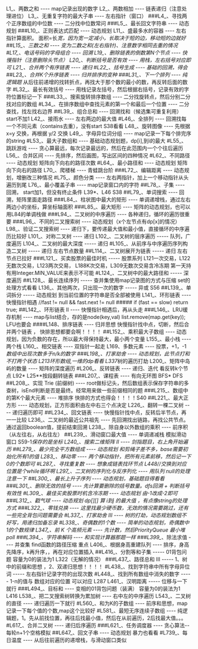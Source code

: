 L1_、两数之和 ---- map记录出现的数字
L2_、两数相加 ---- 链表递归（注意处理进位）
L3_、无重复字符的最大子串 ---- 左右指针（窗口）
###L4_、寻找两个正序数组的中位数 ---- 二分找中位数常问
###L5_、最长回文字符串 ---- 动态规划
###L10_、正则表达式匹配 ---- 动态规划
L11_、盛最多水的容器 ---- 左右指针算面积。   面积=长*宽，因为宽一定减小，长取决于短的边，移动短的边就好
##L15_、三数之和 ---- 变为二数之和(左右指针)、注意数字相同去重的情况
#L17_、电话号码的字母组合 ---- 回溯
L19_、删除链表的倒数第N个节点 ---- 快慢指针（注意删除头节点）
L20_、判断括号是否有效 ---- 用栈，左右括号对应即可
L21_、合并两个有序链表 ---- 递归
#L22_、括号生成 ---- 基础的回溯，得会
##L23_、合并K个升序链表 ---- 归并排序的变种
###L31_、下一个排列 ---- 纯逻辑题* 从后往前递增的找转折点，再找大于那个数的最小的数，再反转后面的数字
#L32_、最长有效括号 ---- 用栈记录左括号，然后根据右括号，记录有效的字符位置标记一下
###L33_、搜索旋转排序数组 ---- 二分找旋转点，然后分别二分找对应的数组
#L34_、在排序数组中查找元素的第一个和最后一个位置 ---- 二分查找，找左找右边界
##L39_、组合总和 ---- 回溯找和（候选集可重复利用） start不加1
L42_、接雨水 ---- 左右两边的最大值
#L46_、全排列 ---- 回溯找每一个不同元素（contains去重），没有start   S38看看
L48_、旋转图像 ---- 先根据 x=y 交换，再根据 y/2 交换
L49_、字母异位词分组 ---- map记录一下每个排完序的string
#L53_、最大子数组和 ---- 基础动态规划题，dp[i],到i的最大
#L55_、跳跃游戏 ---- 贪心算最远，每次记录最远的，然后在此范围内一个个往后遍历
L56_、合并区间 ---- 先排序，然后画图，写出区间的四种情况
#L62_、不同路径 ---- 动态规划 矩阵向下向右的路径次数
#L64_、最小路径和 ----  动态规划 矩阵向下向右的路径
L70_、爬楼梯 ---- 青蛙跳台阶
###L72_、编辑距离 ---- 动态规划，增删改三种情况
#L75_、颜色分类 ---- 左右两指针，加上一个移动指针从头遍历到尾
L76_、最小覆盖子串 ---- map记录窗口内的字符
##L78_、子集 ---- 回溯， start加1，但没有终止条件 L39*、L46 S38
##L79_、单词搜索 ----  回溯，矩阵里面走路径
###L84_、柱状图中最大的矩形 ---- 单调递增栈，通过左右两边小的坐标，算坐标轴面积
###L85_、最大矩形 ---- 矩阵的动态规划，也可以用L84的单调栈做
###L94_、二叉树的中序遍历 ---- 各种递归，循环的遍历很重要
###L96_、不同的二叉搜索树 ---- 动态规划（x个左节点有dp[x]的情况）
L98_、验证二叉搜索树 ---- 递归下，要传递最大值和最小值，直接循环的中序遍历比较好
L101_、对称二叉树 ---- 递归
L102_、二叉树的层序遍历 ----- 队列，广度遍历
L104_、二叉树的最大深度 ----- 递归
#L105_、从前序与中序遍历序列构造二叉树 ----- 递归 左右节点数量
##L114_、二叉树展开为链表   ----- 递归 左右节点已拉好
###L121_、买卖股票的最佳时机   ----- 股票系列 L121一次交易，L122无数次交易，L123两次交易，
						L188K次交易，L309无数次交易含冷冻期 第一天持有用Integer.MIN_VALUE来表示不可能
#L124_、二叉树中的最大路径和   ----- 深度遍历
##L128_、最长连续序列   ----- 查并集使用map记录图的方式与压缩  set的处理方式看看
L136_、其他两次，只出现一次的数字 ----- 异或  S56
##L139_、单词拆分   ----- 动态规划 	到当前位置的字符串是否全部被使用
L141_、环形链表 ----  快慢指针相遇   //fast != null && fast.next != null  ##### if (fast == slow) return true;
##L142_、环形链表 II ----   快慢指针相遇后，再从头走
###L146_、LRU缓存机制 ----   map与list结合，存的是node(key,val)  list.remove(map.get(key));  LFU也要会
####L148、排序链表 ---- 归并思想 快慢指针找中点，切断，然后合并两个链表 ， 快排思想都要会啊！！！！
##L152_、乘积最大子数组 ---- 动态规划，因为负数的存在，所以最大得保持最大，最小两个变量
L155_、最小栈 ---- 两个栈
L160_、相交链表 ---- 双指针一起走
L169、多数元素 ---- 投票，+1，-1  *数组中出现次数多于n/k的数字
###L198_、打家劫舍 ----   动态规划，此节点打和不打两个状态  L213环形数组,一维的dp看看  L337*树的遍历打劫
L200_、矩阵中岛屿的数量 ----   矩阵的深度遍历
#L206_、反转链表 ---- 递归、迭代   看反转k个节点   L92*  L25**按段翻转链表
###L207_、课程表 ----  有向无环图 BFS*   DFS
##L208_、实现 Trie (前缀树) ---- root做标记头，然后数组表示保存字符串的多查树，isEnd判断是否是最终。经常用来做一些前缀相同的题
###L215_、数组中的第K个最大元素 ---- 堆排序  快排的方式也得会！！！！S40
##L221_、最大正方形 ---- 动态规划，正方形面积由左中右三个点决定
L226_、翻转一棵二叉树 ---- 递归遍历即可
##L234_、回文链表 ---- 快慢指针找中点，反转后半节点，再一一比较
L236_、二叉树的最近公共祖先 ---- 先回溯找出链路，再找公共节点。通过返回boolean值，提前结束回溯
L238_、除自身以外数组的乘积 ---- 前序积（从左往右，从右往左）
##L239_、滑动窗口最大值 ---- 单调递减栈 模拟滑动窗口  S59-1*保存的是坐标
L240_、搜索二维矩阵 II ----  剑指题目，右上角开始遍历
##L279_、最少完全平方数组成 ---- 动态规划 和剪绳子差不多，base需要初始化所有1的值
L283_、移动零 ---- 两个移动指针，把所有元素前移，然后记一下0的个数即可
#L287_、寻找重复数 ---- 想象成链表找环节点  L448//交换到对应位置是个while循环啊
L297_、二叉树的序列化与反序列化 ---- 用队列 null的处理注意一下
##L300_、最长上升子序列 ----  动态规划，基础题目得看看
###L301_、删除无效的括号 ---- 先计算要删除的括号数量。dfs回溯 + 判断括号有效性
#L309_、最佳买卖股票时机含冷冻期 ---- 动态规划  由-1改成-2即可
###L312_、戳气球 ----  动态规划 dp[][] 算 i到j 的最大值 ，有点像string的处理方式
###L322_、零钱兑换 ---- 这里找最少硬币数，无效的情况需要跳过，还有一些完全背包问题需要会
#L337_、打家劫舍 III ---- 树的打劫，动态规划数组不好写，用递归加备忘录
#L338_、奇偶数的1个数 ---- 简单的动态规划，奇偶数中 1的个数规律
L347_、前 K 个高频元素 ---- 先计数，然后PriorityQueue 最小堆 poll
###L394_、字符串解码 ---- 和实现计算器那题一样
###L399_*、除法求值 ---- 并查集 find函数的路径压缩 重点
L406_、根据身高重建队列 ----  排序，身高先降序，k再升序，，再在对应位置插入 
##L416_、分割等和子集   ----- 01背包问题   容量为0的装法为1  L322（无解的情况）
###L437_、路径总和 III   -----  1、树中的前缀和思想  ，2、双递归思想！！！！
#L438_、找到字符串中所有字母异位词   ----- 左右指针记录字符的出现次数
#L448_、找到所有数组中消失的数字   ----- 1-n的值与 数组对应的位置 可以对应   L287
L461_、汉明距离   -----   位移与一下就行
###L494_、目标和 ----  变相的01背包问题（装满）   容量为0的装法为1     L416
L538_、把二叉搜索树转换为累加树 ---- 右中左的中序遍历
L543_、二叉树的直径 ---- 递归遍历一下就行
#L560_、和为K的子数组 ---- 前序和思想，map记录一下每个值的个数,map这个比较好
#L581_、最短无序连续子数组 ----  纯逻辑题，1。先从前找位置，再往后找最小值，然后在从前遍历，2后找最大值。。。
#L617_、合并二叉树 ---- 递归后序遍历
###L621_、任务调度器 ---- 贪心算法--每轮n+1个空格模拟
##L647_、回文子串 ----  动态规划 暴力也看看
#L739_、每日温度 ---- 从后往前遍历的递增栈，与滑动窗口类似









